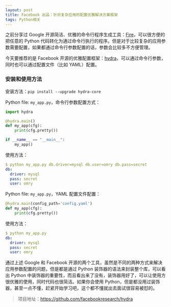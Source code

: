 ```yaml
---
layout: post
title: Facebook 出品：针对复杂应用的配置优雅解决方案框架
tags: Python相关
---
```


之前分享过 Google 开源简洁、优雅的命令行程序生成工具：[Fire](https://mp.weixin.qq.com/s?__biz=MzA3MzE4ODY0Mg==&mid=2455984108&idx=1&sn=250e67880c7ddf265cb4092643b2b403&chksm=888523a1bff2aab7078b5ad2c084715fb519b43e5339d24c864ed2c411e0be3a26d0fda20be4&token=2116606267&lang=zh_CN#rd)，可以很方便的把任意的 Python 代码转化为通过命令行执行的程序。但是对于比较复杂的应用参数需要配置，如果都通过命令行参数配置的话，参数会比较多不方便管理。

今天要推荐的是 Facebook 开源的优雅配置框架：[hydra](https://github.com/facebookresearch/hydra)，可以通过命令行参数，同时也可以通过配置文件（比如 YAML）配置。

### 安装和使用方法

安装方法：```pip install --upgrade hydra-core```

Python file: `my_app.py`，命令行参数配置方式：

```python
import hydra

@hydra.main()
def my_app(cfg):
    print(cfg.pretty())

if __name__ == "__main__":
    my_app()
```

使用方法：

```yaml
$ python my_app.py db.driver=mysql db.user=omry db.pass=secret
db:
  driver: mysql
  pass: secret
  user: omry
```

Python file: `my_app.py`，YAML 配置文件配置：

```python
@hydra.main(config_path='config.yaml')
def my_app(cfg):
    print(cfg.pretty())
```

使用方法：

```yaml
$ python my_app.py
db:
  driver: mysql
  pass: secret
  user: omry
```

通过上述 Google 和 Facebook 开源的两个工具，虽然是不同的两种方式来解决应用参数配置的问题，但是都是通过 Python 装饰器的语法来封装整个库，可以看出 Python 中装饰器的重要性，而且看出来了没有，装饰器用好了，可以让使用方很优雅的使用，同时代码也很简洁。如果你会使用 Python，但是都没用过装饰器，甚至一点不懂，赶紧开始学习吧，这个都不懂就出去面试很容易被怼的。

> 项目地址：https://github.com/facebookresearch/hydra